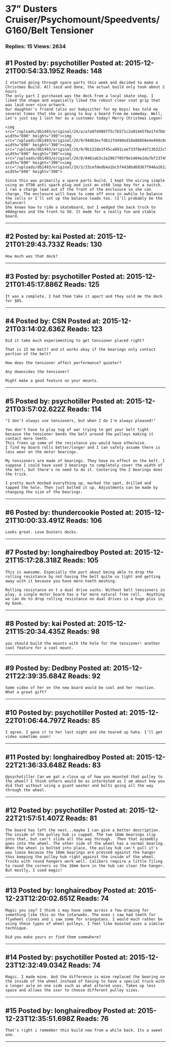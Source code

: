 # 37&rdquo; Dusters Cruiser/Psychomount/Speedvents/G160/Belt Tensioner

### Replies: 15 Views: 2634

## \#1 Posted by: psychotiller Posted at: 2015-12-21T00:54:33.195Z Reads: 148

```
I started going through spare parts this week and decided to make a Christmas Build. All said and done, the actual build only took about 2 hours  
The only part I purchased was the deck from a local skate shop. I liked the shape and especially liked the robust clear coat grip that was laid over nice artwork.
Our daughter's friend (also our babysitter for my boys) has told me several times that she is going to buy a board from me someday. Well, Let's just say I lost her as a customer today! Merry Christmas Logan!

<img src="/uploads/db1493/original/2X/a/a7a974989ff5c7b571c2a91445f0a1f47bbf0b21.jpg" width="690" height="390"><img src="/uploads/db1493/original/2X/9/944b3ecfd611fd49ded18e86856e4e49dc8c6193.jpg" width="690" height="390"><img src="/uploads/db1493/original/2X/9/9b122de3f45ca091cae733f8e4d7136322c55968.jpg" width="690" height="390"><img src="/uploads/db1493/original/2X/8/8461ab3c2e29b7705f8e1404e2da7bf237459943.jpg" width="690" height="390"><img src="/uploads/db1493/original/2X/3/33cefdedb4a1bc5f4438bd69367f946a1612efe4.jpg" width="690" height="390">

Since this was primarily a spare parts build, I kept the wiring simple using an XT90 anti spark plug and just an xt60 loop key for a switch. I ran a charge lead out of the front of the enclosure so she can charge. The enclosure will have to come off once in awhile to balance the cells or I'll set up the balance leads too. (I'll probably be the balancer)
She knows how to ride a skateboard, but I wedged the back truck to 40degrees and the front to 50. It made for a really fun and stable board.
```

---
## \#2 Posted by: kai Posted at: 2015-12-21T01:29:43.733Z Reads: 130

```
How much was that deck?
```

---
## \#3 Posted by: psychotiller Posted at: 2015-12-21T01:45:17.886Z Reads: 125

```
It was a complete, I had them take it apart and they sold me the deck for $85.
```

---
## \#4 Posted by: CSN Posted at: 2015-12-21T03:14:02.636Z Reads: 123

```
Did it take much experimenting to get tensioner placed right?

That is 15 mm belt? and it works okay if the bearings only contact portion of the belt?

How does the tensioner affect performance? quieter?

Any downsides the tensioner? 

Might make a good feature on your mounts.
```

---
## \#5 Posted by: psychotiller Posted at: 2015-12-21T03:57:02.622Z Reads: 114

```
"I don't always use tensioners, but when I do I'm always pleased!"

You don't have to play tug of war trying to get your belt tight because the tensioner bends the belt around the pulleys making it contact more teeth. 
This frees up some of the resistance you would have otherwise.
I find my board rolls better/longer and I can safely assume there is less wear on the motor bearings.

My tensioners are made of bearings. They have no effect on the belt. I suppose I could have used 3 bearings to completely cover the width of the belt, but there's no need to do it. Centering the 2 bearings does the trick.

I pretty much mocked everything up, marked the spot, drilled and tapped the hole. Then just bolted it up. Adjustments can be made by changing the size of the bearings.
```

---
## \#6 Posted by: thundercookie Posted at: 2015-12-21T10:00:33.491Z Reads: 106

```
Looks great. Love Dusters decks.
```

---
## \#7 Posted by: longhairedboy Posted at: 2015-12-21T15:17:28.318Z Reads: 105

```
This is awesome. Especially the part about being able to drop the rolling resistance by not having the belt quite so tight and getting away with it because you have more teeth meshing. 

Rolling resistance on t a dual drive sucks. Without belt tensioners in play, a single motor board has a far more natural free roll.  Anything we can do to drop rolling resistance on dual drives is a huge plus in my book.
```

---
## \#8 Posted by: kai Posted at: 2015-12-21T15:20:34.435Z Reads: 98

```
you should build the mounts with the hole for the tensioner! another cool feature for a cool mount.
```

---
## \#9 Posted by: Dedbny Posted at: 2015-12-21T22:39:35.684Z Reads: 92

```
Some video of her on the new board would be cool and her reaction. What a great gift?
```

---
## \#10 Posted by: psychotiller Posted at: 2015-12-22T01:06:44.797Z Reads: 85

```
I agree. I gave it to her last night and she teared up haha. I'll get video sometime soon!
```

---
## \#11 Posted by: longhairedboy Posted at: 2015-12-22T21:36:33.648Z Reads: 83

```
@psychotiller Can we gat a close up of how you mounted that pulley to the wheel? I think others would be as interested as I am about how you did that without using a giant washer and bolts going all the way through the wheel.
```

---
## \#12 Posted by: psychotiller Posted at: 2015-12-22T21:57:51.407Z Reads: 81

```
The board has left the nest...maybe I can give a better description. The inside of the pulley hub is cupped. The two 16mm bearings slip into that, but can't slide all the way through.  Then that assembly goes into the wheel. The other side of the wheel has a normal bearing. 
When the wheel is bolted into place, the pulley hub can't pull it's way loose because the 16mm bearings are pressed against the hanger thus keeping the pulley hub right against the inside of the wheel. Trucks with round hangers work well. Calibers require a little filing to round the corners so the 16mm bore in the hub can clear the hanger.
But mostly, I used magic!
```

---
## \#13 Posted by: longhairedboy Posted at: 2015-12-23T12:20:02.651Z Reads: 74

```
Magic you say? I think i may have come across a few drawing for something like this on the intarwebs. The ones i saw had teeth for flywheel clones and i saw some for orangutans. I would much rather be using these types of wheel pulleys. I feel like boosted uses a similar technique. 

Did you make yours or find them somewhere?
```

---
## \#14 Posted by: psychotiller Posted at: 2015-12-23T12:32:49.034Z Reads: 74

```
Magic. I made mine. And the difference is mine replaced the bearing on the inside of the wheel instead of having to have a special truck with a longer axle on one side such as what altered uses. Takes up less space and allows the user to choose different pulley sizes.
```

---
## \#15 Posted by: longhairedboy Posted at: 2015-12-23T12:35:51.698Z Reads: 76

```
That's right i remember this build now from a while back. Its a sweet one.
```

---
